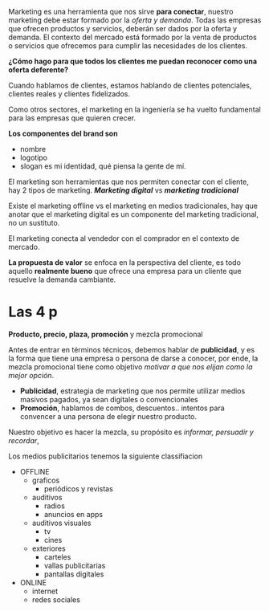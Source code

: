 Marketing es una herramienta que nos sirve **para conectar**, nuestro marketing debe estar formado por la *oferta y demanda*.
Todas las empresas que ofrecen productos y servicios, deberán ser dados por la oferta y demanda.
El contexto del mercado está formado por la venta de productos o servicios que ofrecemos para cumplir las necesidades de los clientes.

**¿Cómo hago para que todos los clientes me puedan reconocer como una oferta deferente?**

Cuando hablamos de clientes, estamos hablando de clientes potenciales, clientes reales y clientes fidelizados.

Como otros sectores, el marketing en la ingeniería se ha vuelto fundamental para las empresas que quieren crecer.

**Los componentes del brand son**
- nombre
- logotipo
- slogan
es mi identidad, qué piensa la gente de mí.

El marketing son herramientas que nos permiten conectar con el cliente, hay 2 tipos de marketing. ***Marketing digital*** vs ***marketing tradicional***

Existe el marketing offline vs el marketing en medios tradicionales, hay que anotar que el marketing digital es un componente del marketing tradicional, no un sustituto.

El marketing conecta al vendedor con el comprador en el contexto de mercado.

**La propuesta de valor** se enfoca en la perspectiva del cliente, es todo aquello **realmente bueno** que ofrece una empresa para un cliente que resuelve la demanda cambiante.


# Las 4 p

**Producto, precio, plaza, promoción** y mezcla promocional

Antes de entrar en términos técnicos, debemos hablar de **publicidad**, y es la forma que tiene una empresa o persona de darse a conocer, por ende, la mezcla promocional tiene como objetivo *motivar a que nos elijan como la mejor opción*. 

- **Publicidad**, estrategia de marketing que nos permite utilizar medios masivos pagados, ya sean digitales o convencionales
- **Promoción**, hablamos de combos, descuentos.. intentos para convencer a una persona de elegir nuestro producto.

Nuestro objetivo es hacer la mezcla, su propósito es *informar, persuadir y recordar*, 

Los medios publicitarios tenemos la siguiente classifiacion

- OFFLINE
	- graficos
		- periódicos y revistas
	- auditivos
		- radios
		- anuncios en apps
	- auditivos visuales
		- tv
		- cines
	- exteriores
		- carteles
		- vallas publicitarias
		- pantallas digitales
- ONLINE
	- internet
	- redes sociales